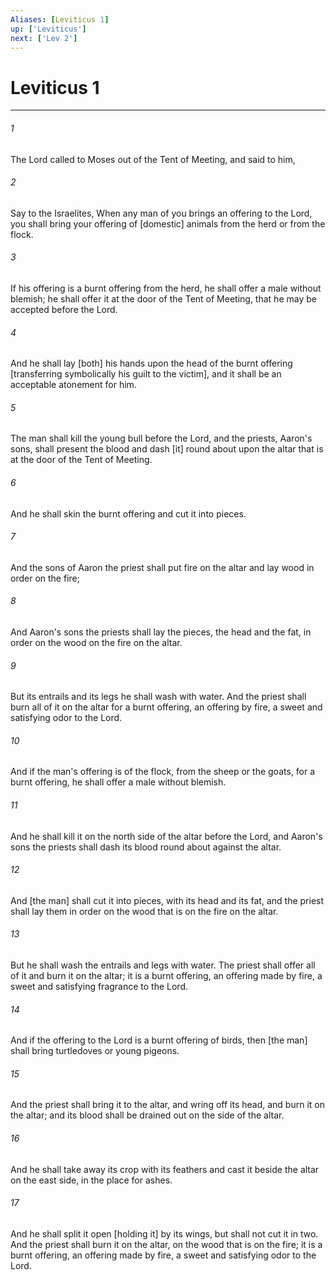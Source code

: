 ```yaml
---
Aliases: [Leviticus 1]
up: ['Leviticus']
next: ['Lev 2']
---
```

# Leviticus 1

***

###### 1 

The Lord called to Moses out of the Tent of Meeting, and said to him, 

###### 2 

Say to the Israelites, When any man of you brings an offering to the Lord, you shall bring your offering of [domestic] animals from the herd or from the flock. 

###### 3 

If his offering is a burnt offering from the herd, he shall offer a male without blemish; he shall offer it at the door of the Tent of Meeting, that he may be accepted before the Lord. 

###### 4 

And he shall lay [both] his hands upon the head of the burnt offering [transferring symbolically his guilt to the victim], and it shall be an acceptable atonement for him. 

###### 5 

The man shall kill the young bull before the Lord, and the priests, Aaron's sons, shall present the blood and dash [it] round about upon the altar that is at the door of the Tent of Meeting. 

###### 6 

And he shall skin the burnt offering and cut it into pieces. 

###### 7 

And the sons of Aaron the priest shall put fire on the altar and lay wood in order on the fire; 

###### 8 

And Aaron's sons the priests shall lay the pieces, the head and the fat, in order on the wood on the fire on the altar. 

###### 9 

But its entrails and its legs he shall wash with water. And the priest shall burn all of it on the altar for a burnt offering, an offering by fire, a sweet and satisfying odor to the Lord. 

###### 10 

And if the man's offering is of the flock, from the sheep or the goats, for a burnt offering, he shall offer a male without blemish. 

###### 11 

And he shall kill it on the north side of the altar before the Lord, and Aaron's sons the priests shall dash its blood round about against the altar. 

###### 12 

And [the man] shall cut it into pieces, with its head and its fat, and the priest shall lay them in order on the wood that is on the fire on the altar. 

###### 13 

But he shall wash the entrails and legs with water. The priest shall offer all of it and burn it on the altar; it is a burnt offering, an offering made by fire, a sweet and satisfying fragrance to the Lord. 

###### 14 

And if the offering to the Lord is a burnt offering of birds, then [the man] shall bring turtledoves or young pigeons. 

###### 15 

And the priest shall bring it to the altar, and wring off its head, and burn it on the altar; and its blood shall be drained out on the side of the altar. 

###### 16 

And he shall take away its crop with its feathers and cast it beside the altar on the east side, in the place for ashes. 

###### 17 

And he shall split it open [holding it] by its wings, but shall not cut it in two. And the priest shall burn it on the altar, on the wood that is on the fire; it is a burnt offering, an offering made by fire, a sweet and satisfying odor to the Lord.
